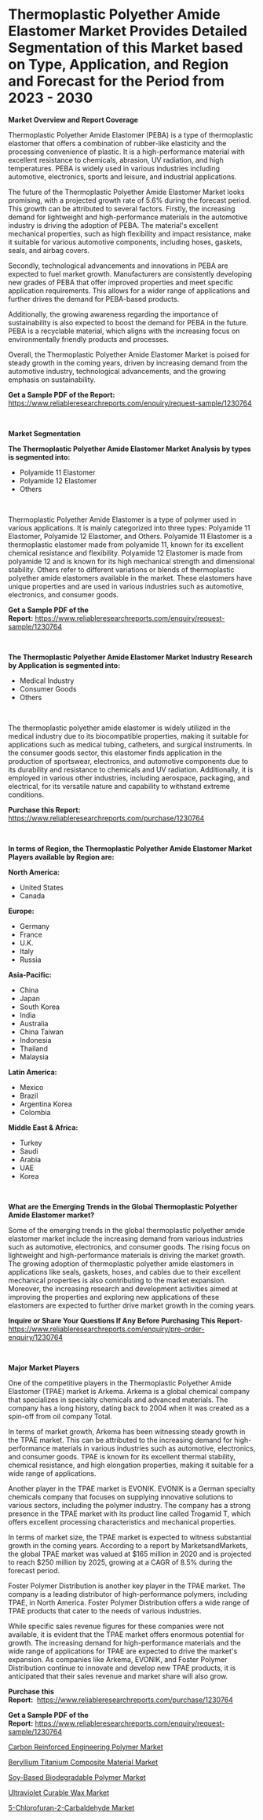 <p><h1>Thermoplastic Polyether Amide Elastomer Market Provides Detailed Segmentation of this Market based on Type, Application, and Region and Forecast for the Period from 2023 - 2030</h1></p><p><strong>Market Overview and Report Coverage</strong></p>
<p><p>Thermoplastic Polyether Amide Elastomer (PEBA) is a type of thermoplastic elastomer that offers a combination of rubber-like elasticity and the processing convenience of plastic. It is a high-performance material with excellent resistance to chemicals, abrasion, UV radiation, and high temperatures. PEBA is widely used in various industries including automotive, electronics, sports and leisure, and industrial applications.</p><p>The future of the Thermoplastic Polyether Amide Elastomer Market looks promising, with a projected growth rate of 5.6% during the forecast period. This growth can be attributed to several factors. Firstly, the increasing demand for lightweight and high-performance materials in the automotive industry is driving the adoption of PEBA. The material's excellent mechanical properties, such as high flexibility and impact resistance, make it suitable for various automotive components, including hoses, gaskets, seals, and airbag covers.</p><p>Secondly, technological advancements and innovations in PEBA are expected to fuel market growth. Manufacturers are consistently developing new grades of PEBA that offer improved properties and meet specific application requirements. This allows for a wider range of applications and further drives the demand for PEBA-based products.</p><p>Additionally, the growing awareness regarding the importance of sustainability is also expected to boost the demand for PEBA in the future. PEBA is a recyclable material, which aligns with the increasing focus on environmentally friendly products and processes.</p><p>Overall, the Thermoplastic Polyether Amide Elastomer Market is poised for steady growth in the coming years, driven by increasing demand from the automotive industry, technological advancements, and the growing emphasis on sustainability.</p></p>
<p><strong>Get a Sample PDF of the Report:</strong> <a href="https://www.reliableresearchreports.com/enquiry/request-sample/1230764">https://www.reliableresearchreports.com/enquiry/request-sample/1230764</a></p>
<p>&nbsp;</p>
<p><strong>Market Segmentation</strong></p>
<p><strong>The Thermoplastic Polyether Amide Elastomer Market Analysis by types is segmented into:</strong></p>
<p><ul><li>Polyamide 11 Elastomer</li><li>Polyamide 12 Elastomer</li><li>Others</li></ul></p>
<p>&nbsp;</p>
<p><p>Thermoplastic Polyether Amide Elastomer is a type of polymer used in various applications. It is mainly categorized into three types: Polyamide 11 Elastomer, Polyamide 12 Elastomer, and Others. Polyamide 11 Elastomer is a thermoplastic elastomer made from polyamide 11, known for its excellent chemical resistance and flexibility. Polyamide 12 Elastomer is made from polyamide 12 and is known for its high mechanical strength and dimensional stability. Others refer to different variations or blends of thermoplastic polyether amide elastomers available in the market. These elastomers have unique properties and are used in various industries such as automotive, electronics, and consumer goods.</p></p>
<p><strong>Get a Sample PDF of the Report:</strong>&nbsp;<a href="https://www.reliableresearchreports.com/enquiry/request-sample/1230764">https://www.reliableresearchreports.com/enquiry/request-sample/1230764</a></p>
<p>&nbsp;</p>
<p><strong>The Thermoplastic Polyether Amide Elastomer Market Industry Research by Application is segmented into:</strong></p>
<p><ul><li>Medical Industry</li><li>Consumer Goods</li><li>Others</li></ul></p>
<p>&nbsp;</p>
<p><p>The thermoplastic polyether amide elastomer is widely utilized in the medical industry due to its biocompatible properties, making it suitable for applications such as medical tubing, catheters, and surgical instruments. In the consumer goods sector, this elastomer finds application in the production of sportswear, electronics, and automotive components due to its durability and resistance to chemicals and UV radiation. Additionally, it is employed in various other industries, including aerospace, packaging, and electrical, for its versatile nature and capability to withstand extreme conditions.</p></p>
<p><strong>Purchase this Report:</strong>&nbsp; <a href="https://www.reliableresearchreports.com/purchase/1230764">https://www.reliableresearchreports.com/purchase/1230764</a></p>
<p>&nbsp;</p>
<p><strong>In terms of Region, the Thermoplastic Polyether Amide Elastomer Market Players available by Region are:</strong></p>
<p>
    <p> <strong> North America: </strong>
        <ul>
            <li>United States</li>
            <li>Canada</li>
        </ul>
        </p> 
    <p> <strong> Europe: </strong>
        <ul>
            <li>Germany</li>
            <li>France</li>
            <li>U.K.</li>
            <li>Italy</li>
            <li>Russia</li>
        </ul>
        </p> 
    <p> <strong> Asia-Pacific: </strong>
        <ul>
            <li>China</li>
            <li>Japan</li>
            <li>South Korea</li>
            <li>India</li>
            <li>Australia</li>
            <li>China Taiwan</li>
            <li>Indonesia</li>
            <li>Thailand</li>
            <li>Malaysia</li>
        </ul>
        </p> 
    <p> <strong> Latin America: </strong>
        <ul>
            <li>Mexico</li>
            <li>Brazil</li>
            <li>Argentina Korea</li>
            <li>Colombia</li>
        </ul>
        </p> 
    <p> <strong> Middle East & Africa: </strong>
        <ul>
            <li>Turkey</li>
            <li>Saudi</li>
            <li>Arabia</li>
            <li>UAE</li>
            <li>Korea</li>
        </ul>
    </p>
    </p>
<p>&nbsp;</p>
<p><strong>What are the Emerging Trends in the Global Thermoplastic Polyether Amide Elastomer market?</strong></p>
<p><p>Some of the emerging trends in the global thermoplastic polyether amide elastomer market include the increasing demand from various industries such as automotive, electronics, and consumer goods. The rising focus on lightweight and high-performance materials is driving the market growth. The growing adoption of thermoplastic polyether amide elastomers in applications like seals, gaskets, hoses, and cables due to their excellent mechanical properties is also contributing to the market expansion. Moreover, the increasing research and development activities aimed at improving the properties and exploring new applications of these elastomers are expected to further drive market growth in the coming years.</p></p>
<p><strong>Inquire or Share Your Questions If Any Before Purchasing This Report</strong>- <a href="https://www.reliableresearchreports.com/enquiry/pre-order-enquiry/1230764">https://www.reliableresearchreports.com/enquiry/pre-order-enquiry/1230764</a></p>
<p>&nbsp;</p>
<p><strong>Major Market Players</strong></p>
<p><p>One of the competitive players in the Thermoplastic Polyether Amide Elastomer (TPAE) market is Arkema. Arkema is a global chemical company that specializes in specialty chemicals and advanced materials. The company has a long history, dating back to 2004 when it was created as a spin-off from oil company Total. </p><p>In terms of market growth, Arkema has been witnessing steady growth in the TPAE market. This can be attributed to the increasing demand for high-performance materials in various industries such as automotive, electronics, and consumer goods. TPAE is known for its excellent thermal stability, chemical resistance, and high elongation properties, making it suitable for a wide range of applications.</p><p>Another player in the TPAE market is EVONIK. EVONIK is a German specialty chemicals company that focuses on supplying innovative solutions to various sectors, including the polymer industry. The company has a strong presence in the TPAE market with its product line called Trogamid T, which offers excellent processing characteristics and mechanical properties.</p><p>In terms of market size, the TPAE market is expected to witness substantial growth in the coming years. According to a report by MarketsandMarkets, the global TPAE market was valued at $165 million in 2020 and is projected to reach $250 million by 2025, growing at a CAGR of 8.5% during the forecast period.</p><p>Foster Polymer Distribution is another key player in the TPAE market. The company is a leading distributor of high-performance polymers, including TPAE, in North America. Foster Polymer Distribution offers a wide range of TPAE products that cater to the needs of various industries.</p><p>While specific sales revenue figures for these companies were not available, it is evident that the TPAE market offers enormous potential for growth. The increasing demand for high-performance materials and the wide range of applications for TPAE are expected to drive the market's expansion. As companies like Arkema, EVONIK, and Foster Polymer Distribution continue to innovate and develop new TPAE products, it is anticipated that their sales revenue and market share will also grow.</p></p>
<p><strong>Purchase this Report:</strong>&nbsp;&nbsp;<a href="https://www.reliableresearchreports.com/purchase/1230764">https://www.reliableresearchreports.com/purchase/1230764</a></p>
<p></p>
<p><strong>Get a Sample PDF of the Report:</strong>&nbsp;<a href="https://www.reliableresearchreports.com/enquiry/request-sample/1230764">https://www.reliableresearchreports.com/enquiry/request-sample/1230764</a></p>
<p><p><a href="https://github.com/Chiragrp26/Market-Research-Report-List-2/blob/main/carbon-reinforced-engineering-polymer-market.md">Carbon Reinforced Engineering Polymer Market</a></p><p><a href="https://github.com/Chiragrp25/Market-Research-Report-List-2/blob/main/beryllium-titanium-composite-material-market.md">Beryllium Titanium Composite Material Market</a></p><p><a href="https://github.com/santosh758595/Market-Research-Report-List-2/blob/main/soy-based-biodegradable-polymer-market.md">Soy-Based Biodegradable Polymer Market</a></p><p><a href="https://github.com/AKSHATREPORTPRIME/Market-Research-Report-List-2/blob/main/ultraviolet-curable-wax-market.md">Ultraviolet Curable Wax Market</a></p><p><a href="https://github.com/YashRP12/Market-Research-Report-List-2/blob/main/5-chlorofuran-2-carbaldehyde-market.md">5-Chlorofuran-2-Carbaldehyde Market</a></p></p>